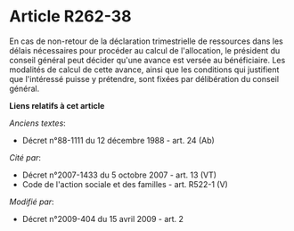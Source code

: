 # Article R262-38

En cas de non-retour de la déclaration trimestrielle de ressources dans les délais nécessaires pour procéder au calcul de
l'allocation, le président du conseil général peut décider qu'une avance est versée au bénéficiaire. Les modalités de calcul
de cette avance, ainsi que les conditions qui justifient que l'intéressé puisse y prétendre, sont fixées par délibération du
conseil général.

**Liens relatifs à cet article**

_Anciens textes_:

  - Décret n°88-1111 du 12 décembre 1988 - art. 24 (Ab)

_Cité par_:

  - Décret n°2007-1433 du 5 octobre 2007 - art. 13 (VT)
  - Code de l'action sociale et des familles - art. R522-1 (V)

_Modifié par_:

  - Décret n°2009-404 du 15 avril 2009 - art. 2
